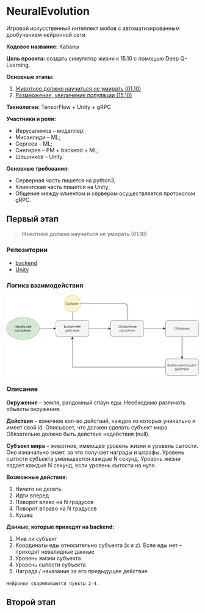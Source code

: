 # NeuralEvolution

Игровой искусственный интеллект мобов с автоматизированным дообучением нейронной сети

**Кодовое название:** Кабаны

**Цель проекта:** создать симулятор жизни к 15.10 с помощью Deep Q-Learning.

**Основные этапы:**
1.	[Животное должно научиться не умирать (01.10)](#first)
2.	[Размножение, увеличение популяции (15.10)](#second)

**Технологии:** TensorFlow + Unity + gRPC

**Участники и роли:** 
* Иерусалимов – моделлер; 
* Мисаилиди – ML;
* Сергеев – ML;
* Снегирев – PM + backend + ML;
* Шошников – Unity.

**Основные требования:** 
* Серверная часть пишется на python3;
* Клиентская часть пишется на Unity;
* Общение между клиентом и сервером осуществляется протоколом gRPC.

<a name="first"></a>

## Первый этап

> Животное должно научиться не умирать (01.10)

### Репозитории

* [backend](https://github.com/RTUITLab/NeuralEvolution-Back)
* [Unity](https://github.com/RTUITLab/NeuralEvolution-Unity)

### Логика взаимодействия

![Logic](/images/logic.png)

### Описание

**Окружение** – земля, рандомный спаун еды. Необходимо различать объекты окружения.

**Действия** – конечное кол-во действий, каждое из которых уникально и имеет свой id. Описывает, что должен сделать субъект мира. Обязательно должно быть действие недействия (null).

**Субъект мира** – животное, имеющее уровень жизни и уровень сытости. Оно изначально знает, за что получает награды и штрафы. Уровень сытости субъекта уменьшается каждые N секунд. Уровень жизни падает каждые N секунд, если уровень сытости на нуле.
 
**Возможные действия:**
1.	Ничего не делать
2.	Идти вперед
3.	Поворот влево на N градусов
4.	Поворот вправо на N градусов
5.	Кушац

**Данные, которые приходят на backend:**
1.	Жив ли субъект
2.	Координаты еды относительно субъекта (x и z). Если еды нет – приходят невалидные данные
3.	Уровень жизни субъекта
4.	Уровень сытости субъекта
5.	Награда / наказание за его предыдущее действие

```Нейронке скармливаются пункты 2-4.```

<a name="second"></a>

## Второй этап
